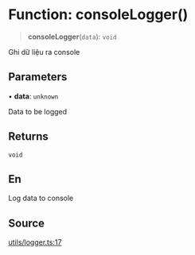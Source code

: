 # Function: consoleLogger()

> **consoleLogger**(`data`): `void`

Ghi dữ liệu ra console

## Parameters

• **data**: `unknown`

Data to be logged

## Returns

`void`

## En

Log data to console

## Source

[utils/logger.ts:17](https://github.com/lehuygiang28/vnpay/blob/e5d2c2c4802c32c8fbad34e0595b2cfeb2281905/src/utils/logger.ts#L17)
